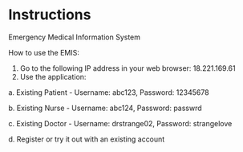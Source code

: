 # Instructions
Emergency Medical Information System

How to use the EMIS:

1) Go to the following IP address in your web browser: 18.221.169.61
2) Use the application:

  a. Existing Patient - Username: abc123, Password: 12345678
  
  b. Existing Nurse - Username: abc124, Password: passwrd
  
  c. Existing Doctor - Username: drstrange02, Password: strangelove
  
  d. Register or try it out with an existing account

